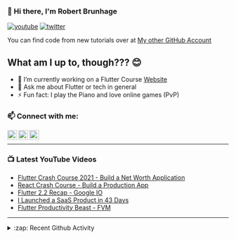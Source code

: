 ### 👋 Hi there, I'm Robert Brunhage

[![youtube](https://img.shields.io/static/v1?label=@RobertBrunhage&message=Subscribe&logo=YouTube&color=FF0000&style=for-the-badge)](http://bit.ly/2SUyRhx)
[![twitter](https://img.shields.io/twitter/follow/robertbrunhage?color=%231DA1F2&logo=twitter&style=for-the-badge)](https://twitter.com/intent/follow?original_referer=https%3A%2F%2Fgithub.com%2Frobertbrunhage&screen_name=robertbrunhage)

You can find code from new tutorials over at [My other GitHub Account](https://github.com/Robert-Brunhage-Organization)

## What am I up to, though??? 😊
- 🔭 I’m currently working on a Flutter Course [Website](https://robertbrunhage.com)
- 💬 Ask me about Flutter or tech in general
- ⚡ Fun fact: I play the Piano and love online games (PvP)

### 📫 Connect with me:

[<img align="left" alt="RobertBrunhage | YouTube" width="22px" src="https://cdn.jsdelivr.net/npm/simple-icons@v3/icons/youtube.svg" />][youtube]
[<img align="left" alt="RobertBrunhage | Twitter" width="22px" src="https://cdn.jsdelivr.net/npm/simple-icons@v3/icons/twitter.svg" />][twitter]
[<img align="left" alt="RobertBrunhageDev | Instagram" width="22px" src="https://cdn.jsdelivr.net/npm/simple-icons@v3/icons/instagram.svg" />][instagram]

<br />

---

### 📺 Latest YouTube Videos
<!-- YOUTUBE:START -->
- [Flutter Crash Course 2021 - Build a Net Worth Application](https://www.youtube.com/watch?v=ktDo9wH4W_4)
- [React Crash Course - Build a Production App](https://www.youtube.com/watch?v=Rvz5OM4JHw8)
- [Flutter 2.2 Recap - Google IO](https://www.youtube.com/watch?v=g6nD-yfioqg)
- [I Launched a SaaS Product in 43 Days](https://www.youtube.com/watch?v=STp846IvtZw)
- [Flutter Productivity Beast - FVM](https://www.youtube.com/watch?v=l5HsXg5KlYE)
<!-- YOUTUBE:END -->

---

<details>
  <summary>:zap: Recent Github Activity</summary>
  
<!--START_SECTION:activity-->
1. 🗣 Commented on [#57](https://github.com/akinsho/flutter-tools.nvim/issues/57) in [akinsho/flutter-tools.nvim](https://github.com/akinsho/flutter-tools.nvim)
2. ❗️ Opened issue [#57](https://github.com/akinsho/flutter-tools.nvim/issues/57) in [akinsho/flutter-tools.nvim](https://github.com/akinsho/flutter-tools.nvim)
3. ❗️ Closed issue [#56](https://github.com/akinsho/flutter-tools.nvim/issues/56) in [akinsho/flutter-tools.nvim](https://github.com/akinsho/flutter-tools.nvim)
4. 🗣 Commented on [#56](https://github.com/akinsho/flutter-tools.nvim/issues/56) in [akinsho/flutter-tools.nvim](https://github.com/akinsho/flutter-tools.nvim)
5. 🗣 Commented on [#56](https://github.com/akinsho/flutter-tools.nvim/issues/56) in [akinsho/flutter-tools.nvim](https://github.com/akinsho/flutter-tools.nvim)
<!--END_SECTION:activity-->

</details>

[twitter]: https://twitter.com/robertbrunhage
[youtube]: https://youtube.com/c/robertbrunhage
[instagram]: https://instagram.com/robertbrunhagedev
